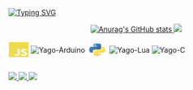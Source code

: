 [![Typing SVG](https://readme-typing-svg.herokuapp.com/?color=016690&size=35&center=true&vCenter=true&width=1000&lines=HELLO,+MY+NAME+is+Yago+Roberto;I'm+24+years+old;I+from+Franca,+SP;I+study+electrical+engineering;Be+Welcome!+:%29)](https://git.io/typing-svg)

<div align="center">
  <a href="https://github.com/Yago2023">
    <img height="180em" src="https://github-readme-stats.vercel.app/api?username=Yago2023&rank_icon=github&theme=blue_navy" alt="Anurag's GitHub stats"/>
    <img height="180em" src="https://github-readme-stats.vercel.app/api/top-langs/?username=Yago2023&layout=compact&langs_count=7&theme=blue_navy"/>
  </a>
</div>

<div style="display: inline_block"><br>
  <img align="center" alt="Yago-Js" height="30" width="40" src="https://raw.githubusercontent.com/devicons/devicon/master/icons/javascript/javascript-plain.svg">
  <!-- <img align="center" alt="Yago-Ts" height="30" width="40" src="https://raw.githubusercontent.com/devicons/devicon/master/icons/typescript/typescript-plain.svg">-->
  <img align="center" alt="Yago-Arduino" height="30" width="40" src="https://cdn.jsdelivr.net/gh/devicons/devicon/icons/arduino/arduino-original.svg">
  <img align="center" alt="Yago-Python" height="30" width="40" src="https://raw.githubusercontent.com/devicons/devicon/master/icons/python/python-original.svg">
  <img align="center" alt="Yago-Lua" height="30" width="40" src="https://cdn.jsdelivr.net/gh/devicons/devicon/icons/lua/lua-original.svg">
  <img align="center" alt="Yago-C" height="30" width="40" src="https://cdn.jsdelivr.net/gh/devicons/devicon/icons/c/c-original.svg">     
</div>
  
##

<div> 
  <a href="https://instagram.com/yago_roberto" target="_blank">
    <img src="https://img.shields.io/badge/-Instagram-001f3f?style=for-the-badge&logo=instagram&logoColor=white" target="_blank">
  </a>
  <a href="mailto:yagorobertodesouza@gmail.com">
    <img src="https://img.shields.io/badge/Gmail-D14836?style=for-the-badge&logo=gmail&logoColor=white" target="_blank">
  </a>
  <a href="https://www.linkedin.com/in/yago-roberto-520002237/" target="_blank">
    <img src="https://img.shields.io/badge/-LinkedIn-001f3f?style=for-the-badge&logo=linkedin&logoColor=white" target="_blank">
  </a> 
</div>



